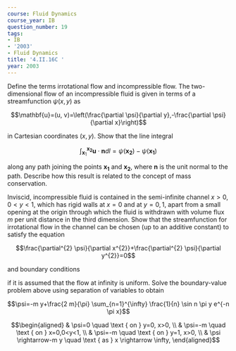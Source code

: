 ```yaml
---
course: Fluid Dynamics
course_year: IB
question_number: 19
tags:
- IB
- '2003'
- Fluid Dynamics
title: '4.II.16C '
year: 2003
---
```



Define the terms irrotational flow and incompressible flow. The two-dimensional flow of an incompressible fluid is given in terms of a streamfunction $\psi(x, y)$ as

$$\mathbf{u}=(u, v)=\left(\frac{\partial \psi}{\partial y},-\frac{\partial \psi}{\partial x}\right)$$

in Cartesian coordinates $(x, y)$. Show that the line integral

$$\int_{\mathbf{x}_{1}}^{\mathbf{x}_{\mathbf{2}}} \mathbf{u} \cdot \mathbf{n} d l=\psi\left(\mathbf{x}_{\mathbf{2}}\right)-\psi\left(\mathbf{x}_{\mathbf{1}}\right)$$

along any path joining the points $\mathbf{x}_{\mathbf{1}}$ and $\mathbf{x}_{\mathbf{2}}$, where $\mathbf{n}$ is the unit normal to the path. Describe how this result is related to the concept of mass conservation.

Inviscid, incompressible fluid is contained in the semi-infinite channel $x>0$, $0<y<1$, which has rigid walls at $x=0$ and at $y=0,1$, apart from a small opening at the origin through which the fluid is withdrawn with volume flux $m$ per unit distance in the third dimension. Show that the streamfunction for irrotational flow in the channel can be chosen (up to an additive constant) to satisfy the equation

$$\frac{\partial^{2} \psi}{\partial x^{2}}+\frac{\partial^{2} \psi}{\partial y^{2}}=0$$

and boundary conditions

if it is assumed that the flow at infinity is uniform. Solve the boundary-value problem above using separation of variables to obtain

$$\psi=-m y+\frac{2 m}{\pi} \sum_{n=1}^{\infty} \frac{1}{n} \sin n \pi y e^{-n \pi x}$$

$$\begin{aligned}
& \psi=0 \quad \text { on } y=0, x>0, \\
& \psi=-m \quad \text { on } x=0,0<y<1, \\
& \psi=-m \quad \text { on } y=1, x>0, \\
& \psi \rightarrow-m y \quad \text { as } x \rightarrow \infty, 
\end{aligned}$$